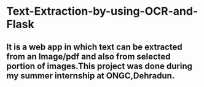 # Text-Extraction-by-using-OCR-and-Flask
## It is a web app in which text can be extracted from an Image/pdf and also from selected portion of images.This project was done during my summer internship at ONGC,Dehradun.
